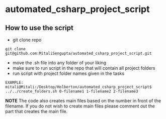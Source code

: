 # automated_csharp_project_script

## How to use the script

- git clone repo
```
git clone git@github.com:MitaliSengupta/automated_csharp_project_script.git
```
- move the .sh file into any folder of your liking
- make sure to run script in the repo that will contain all project folders
- run script with project folder names given in the tasks
```
EXAMPLE:
mitali@Mitali:/Desktop/Holberton/automated_csharp_project_script$ ../../create_folders.sh 0-filename1 1-filename2 2-filename3
```
**NOTE**
The code also creates main files based on the number in front of the filename. If you do not wish to create main files please comment out the part that creates the main file.
